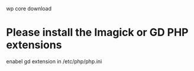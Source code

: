 wp core download

# Please install the Imagick or GD PHP extensions
enabel gd extension in /etc/php/php.ini
